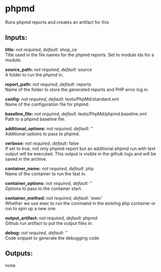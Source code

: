 # phpmd
Runs phpmd reports and creates an artifact for this

## Inputs:
**title:** *not required*, *default:* shop_ce  
Title used in the file names for the phpmd reports. Set to module ids for a module.

**source_path:** *not required*, *default:* source  
A folder to run the phpmd in.

**report_path:** *not required*, *default:* reports  
Name of the folder to store the generated reports and PHP error log in.

**config:** *not required*, *default:* tests/PhpMd/standard.xml  
Name of the configuration file for phpmd.

**baseline_file:** *not required*, *default:* tests/PhpMd/phpmd.baseline.xml  
Path to a phpmd baseline file.

**additional_options:** *not required*, *default:* ''  
Additional options to pass to phpmd.

**verbose:** *not required*, *default:* false  
If set to true, not only phpmd-report but an additional phpmd run with text output
will be executed. This output is visible in the github logs and will be saved in the archive.

**container_name:** *not required*, *default:*  php  
Name of the container to run the test in.

**container_options:** *not required*, *default:*  ''  
Options to pass to the container start.

**container_method:** *not required*, *default*: 'exec'  
Whether we use exec to run the command in the existing php container or run to spin up a new one.

**output_artifact:** *not required*, *default:*  phpmd  
Github run artifact to put the output files in.

**debug:** *not required*, *default:* ''  
Code snippet to generate the debugging code

## Outputs:
none
